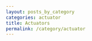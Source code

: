 ```yaml
---
layout: posts_by_category
categories: actuator
title: Actuators
permalink: /category/actuator
---
```

